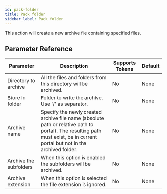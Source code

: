 ```yaml
---
id: pack-folder
title: Pack folder
sidebar_label: Pack folder
---
```



This action will create a new archive file containing specified files.

## Parameter Reference
| Parameter | Description | Supports Tokens | Default |
| -- | -- | -- | -- |
| Directory to archive | All the files and folders from this directory will be archived. | No | None |
| Store in folder | Folder to write the archive. Use '/' as separator. | No | None |
| Archive name | Specify the newly created archive file name (absolute path or relative path to portal). The resulting path must exist, be in current portal but not in the archived folder. | No | None |
| Archive the subfolders | When this option is enabled the subfolders will be archived. | No | None |
| Archive extension | When this option is selected the file extension is ignored. | No | None |
